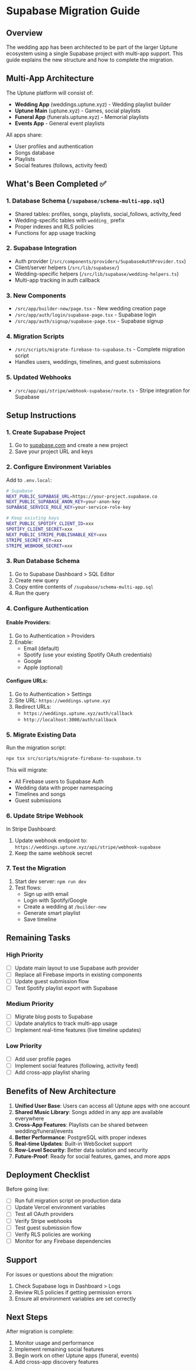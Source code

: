 # Supabase Migration Guide

## Overview
The wedding app has been architected to be part of the larger Uptune ecosystem using a single Supabase project with multi-app support. This guide explains the new structure and how to complete the migration.

## Multi-App Architecture

The Uptune platform will consist of:
- **Wedding App** (weddings.uptune.xyz) - Wedding playlist builder
- **Uptune Main** (uptune.xyz) - Games, social playlists
- **Funeral App** (funerals.uptune.xyz) - Memorial playlists
- **Events App** - General event playlists

All apps share:
- User profiles and authentication
- Songs database
- Playlists
- Social features (follows, activity feed)

## What's Been Completed ✅

### 1. Database Schema (`/supabase/schema-multi-app.sql`)
- Shared tables: profiles, songs, playlists, social_follows, activity_feed
- Wedding-specific tables with `wedding_` prefix
- Proper indexes and RLS policies
- Functions for app usage tracking

### 2. Supabase Integration
- Auth provider (`/src/components/providers/SupabaseAuthProvider.tsx`)
- Client/server helpers (`/src/lib/supabase/`)
- Wedding-specific helpers (`/src/lib/supabase/wedding-helpers.ts`)
- Multi-app tracking in auth callback

### 3. New Components
- `/src/app/builder-new/page.tsx` - New wedding creation page
- `/src/app/auth/login/supabase-page.tsx` - Supabase login
- `/src/app/auth/signup/supabase-page.tsx` - Supabase signup

### 4. Migration Scripts
- `/src/scripts/migrate-firebase-to-supabase.ts` - Complete migration script
- Handles users, weddings, timelines, and guest submissions

### 5. Updated Webhooks
- `/src/app/api/stripe/webhook-supabase/route.ts` - Stripe integration for Supabase

## Setup Instructions

### 1. Create Supabase Project

1. Go to [supabase.com](https://supabase.com) and create a new project
2. Save your project URL and keys

### 2. Configure Environment Variables

Add to `.env.local`:
```bash
# Supabase
NEXT_PUBLIC_SUPABASE_URL=https://your-project.supabase.co
NEXT_PUBLIC_SUPABASE_ANON_KEY=your-anon-key
SUPABASE_SERVICE_ROLE_KEY=your-service-role-key

# Keep existing keys
NEXT_PUBLIC_SPOTIFY_CLIENT_ID=xxx
SPOTIFY_CLIENT_SECRET=xxx
NEXT_PUBLIC_STRIPE_PUBLISHABLE_KEY=xxx
STRIPE_SECRET_KEY=xxx
STRIPE_WEBHOOK_SECRET=xxx
```

### 3. Run Database Schema

1. Go to Supabase Dashboard > SQL Editor
2. Create new query
3. Copy entire contents of `/supabase/schema-multi-app.sql`
4. Run the query

### 4. Configure Authentication

#### Enable Providers:
1. Go to Authentication > Providers
2. Enable:
   - Email (default)
   - Spotify (use your existing Spotify OAuth credentials)
   - Google
   - Apple (optional)

#### Configure URLs:
1. Go to Authentication > Settings
2. Site URL: `https://weddings.uptune.xyz`
3. Redirect URLs:
   - `https://weddings.uptune.xyz/auth/callback`
   - `http://localhost:3000/auth/callback`

### 5. Migrate Existing Data

Run the migration script:
```bash
npx tsx src/scripts/migrate-firebase-to-supabase.ts
```

This will migrate:
- All Firebase users to Supabase Auth
- Wedding data with proper namespacing
- Timelines and songs
- Guest submissions

### 6. Update Stripe Webhook

In Stripe Dashboard:
1. Update webhook endpoint to: `https://weddings.uptune.xyz/api/stripe/webhook-supabase`
2. Keep the same webhook secret

### 7. Test the Migration

1. Start dev server: `npm run dev`
2. Test flows:
   - Sign up with email
   - Login with Spotify/Google
   - Create a wedding at `/builder-new`
   - Generate smart playlist
   - Save timeline

## Remaining Tasks

### High Priority
- [ ] Update main layout to use Supabase auth provider
- [ ] Replace all Firebase imports in existing components
- [ ] Update guest submission flow
- [ ] Test Spotify playlist export with Supabase

### Medium Priority
- [ ] Migrate blog posts to Supabase
- [ ] Update analytics to track multi-app usage
- [ ] Implement real-time features (live timeline updates)

### Low Priority
- [ ] Add user profile pages
- [ ] Implement social features (following, activity feed)
- [ ] Add cross-app playlist sharing

## Benefits of New Architecture

1. **Unified User Base**: Users can access all Uptune apps with one account
2. **Shared Music Library**: Songs added in any app are available everywhere
3. **Cross-App Features**: Playlists can be shared between wedding/funeral/events
4. **Better Performance**: PostgreSQL with proper indexes
5. **Real-time Updates**: Built-in WebSocket support
6. **Row-Level Security**: Better data isolation and security
7. **Future-Proof**: Ready for social features, games, and more apps

## Deployment Checklist

Before going live:
- [ ] Run full migration script on production data
- [ ] Update Vercel environment variables
- [ ] Test all OAuth providers
- [ ] Verify Stripe webhooks
- [ ] Test guest submission flow
- [ ] Verify RLS policies are working
- [ ] Monitor for any Firebase dependencies

## Support

For issues or questions about the migration:
1. Check Supabase logs in Dashboard > Logs
2. Review RLS policies if getting permission errors
3. Ensure all environment variables are set correctly

## Next Steps

After migration is complete:
1. Monitor usage and performance
2. Implement remaining social features
3. Begin work on other Uptune apps (funeral, events)
4. Add cross-app discovery features